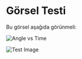 # Görsel Testi

Bu görsel aşağıda görünmeli:

![Angle vs Time](angle_vs_time-2.png)

![Test Image](test_image.png)
